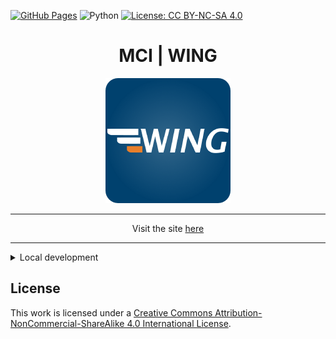 [![GitHub Pages](https://img.shields.io/badge/github%20pages-121013?style=for-the-badge&logo=github&logoColor=white)](https://mciwing.github.io/)
![Python](https://img.shields.io/badge/Python-3.12-blue)
[![License: CC BY-NC-SA 4.0](https://img.shields.io/badge/License-CC%20BY--NC--SA%204.0-lightgrey.svg)](https://creativecommons.org/licenses/by-nc-sa/4.0/)

<div align="center">
    <h1>MCI | WING</h1>
</div>

<p align="center">
  <img src="docs/assets/logo.png" alt="WING Logo" style="width: 200px; height: auto;">
</p>

<div align="center">
<hr>

Visit the site <a href="https://mciwing.github.io/">here</a>
</div>

---

<details>
<summary>Local development</summary>

To serve the site locally, you need a couple of prerequisites (`pipx`, `poetry` 
and `python >= 3.11 < 3.13`)

### `pipx`

Install `pipx`

```bash
python -m pip install --user pipx
```

which will throw a warning that `pipx` is not on Path. Navigate to the 
path mentioned in the warning and execute

```bash
.\pipx.exe ensurepath
```

### `poetry`

In a new terminal, install `poetry`

```bash
pipx install poetry
```

### Project setup

To install all project dependencies, navigate to the project root and execute

```bash
poetry install
```

### Serve the site

... with

```bash
poetry run mkdocs serve
```

The site is served at `localhost:8000`

</details>

## License

This work is licensed under a 
[Creative Commons Attribution-NonCommercial-ShareAlike 4.0 International License](http://creativecommons.org/licenses/by-nc-sa/4.0/).